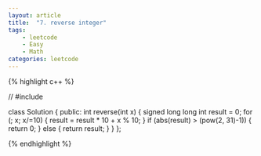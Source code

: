 ```yaml
---
layout: article
title:  "7. reverse integer"
tags: 
    - leetcode
    - Easy
    - Math
categories: leetcode
---
```



{% highlight c++ %}

// #include <cmatch>

class Solution {
public:
    int reverse(int x) {
        signed long long int result = 0;
        for (; x; x/=10)
        {
            result = result * 10 + x % 10;
        }
        if (abs(result) > (pow(2, 31)-1)) {
            return 0;
        } else {
            return result;
        }
    }
};

{% endhighlight %}
